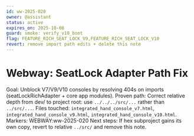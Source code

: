 ```yaml
---
id: ww-2025-020
owner: @assistant
status: active
expires_on: 2025-10-08
guard: smoke: verify_v10_boot
flag: FEATURE_RICH_SEAT_LOCK_V9,FEATURE_RICH_SEAT_LOCK_V10
revert: remove import path edits + delete this note
---
```

# Webway: SeatLock Adapter Path Fix
Goal: Unblock V7/V9/V10 consoles by resolving 404s on imports (seatLockRichAdapter + core app modules).
Proven path: Correct relative depth from dev/ to project root: use `../../../src/...` rather than `../src/...`.
Files touched: `integrated_hand_console_v7.html`, `integrated_hand_console_v9.html`, `integrated_hand_console_v10.html`.
Markers: WEBWAY:ww-2025-020
Next steps: If hex subproject gains its own copy, revert to relative `../src/` and remove this note.

